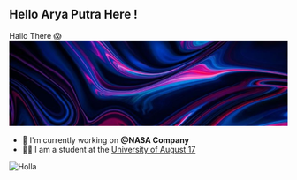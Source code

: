## Hello Arya Putra Here !

Hallo There 😱
![Arya Putra](img/githab.jpeg)

- 🔭 I'm currently working on **@NASA Company**
- 🧑‍🎓 I am a student at the [University of August 17](https://untag-sby.ac.id/)

![Holla](https://media0.giphy.com/media/v1.Y2lkPTc5MGI3NjExOXJ4bWs4OWVhZTBhcGRhb2MybzY4ODJ6eHE2ZzI1YzAwNGM3bjc2NyZlcD12MV9pbnRlcm5hbF9naWZfYnlfaWQmY3Q9Zw/uQgXjl505BdYAv8H0X/giphy.gif)
